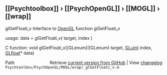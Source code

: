 ## [[Psychtoolbox]] &#8250; [[PsychOpenGL]] &#8250; [[MOGL]] &#8250; [[wrap]]

glGetFloati\_v  Interface to [OpenGL](OpenGL) function glGetFloati\_v  
  
usage:  data = glGetFloati\_v( target, index )  
  
C function:  void glGetFloati\_v[(GLenum]((GLenum) target, [GLuint](GLuint) index, [GLfloat](GLfloat)\* data)  




<div class="code_header" style="text-align:right;">
  <span style="float:left;">Path&nbsp;&nbsp;</span> <span class="counter">Retrieve <a href=
  "https://raw.github.com/Psychtoolbox-3/Psychtoolbox-3/beta/Psychtoolbox/PsychOpenGL/MOGL/wrap/_glGetFloati_v.m">current version from GitHub</a> | View <a href=
  "https://github.com/Psychtoolbox-3/Psychtoolbox-3/commits/beta/Psychtoolbox/PsychOpenGL/MOGL/wrap/_glGetFloati_v.m">changelog</a></span>
</div>
<div class="code">
  <code>Psychtoolbox/PsychOpenGL/MOGL/wrap/_glGetFloati_v.m</code>
</div>

